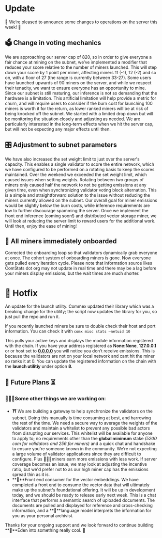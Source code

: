 # Update

**📢** We’re pleased to announce some changes to operations on the server this week! **📢**

## 🗳 Change in voting mechanics

We are approaching our server cap of 820, so in order to give everyone a fair chance at mining on the subnet, we’ve implemented a modifier that reduces your score relative to the number of miners launched. This will step down your score by 1 point per miner, affecting miners 11 (-1), 12 (-2) and so on, with a floor of 27 (the range is currently between 33-27). Some users have launched upwards of 90 miners on the server, and while we respect their tenacity, we want to ensure everyone has an opportunity to mine. Since our subnet is still maturing, our inference is not so demanding that the hardware is a limitation. This artificial limitation will help provide a metric for churn, and will require users to consider if the burn cost for launching 100 miners is worth it for the return, as lower ranked miners will be at risk of being knocked off the subnet. We started with a limited drop down but will be monitoring the situation closely and adjusting as needed. We are particularly interested in the long-term effects when we hit the server cap, but will not be expecting any major effects until then.

## **🎛 A**djustment to subnet parameters

We have also increased the set weight limit to just over the server's capacity. This enables a single validator to score the entire network, which we have configured to be performed on a rotating basis to keep the scores maintained. Over the weekend we exceeded the set weight limit, which caused issues when setting weights. Rotating between two groups of miners only caused half the network to not be getting emissions at any given time, even when synchronizing validator voting block alternation. This is a simple and straightforward solution to the issue without reducing the miners currently allowed on the subnet. Our overall goal for miner emissions would be slightly below the burn costs, while inference requirements are low to further discourage spamming the server. Once we implement the front end inference (coming soon!) and distributed vector storage miner, we will look at reducing the server limit to reward users for the additional work. Until then, enjoy the ease of mining!

## 🎢 All miners immediately onboarded

Corrected the onboarding loop so that validators dynamically grab everyone at once. The cohort system of onboarding miners is gone. Now everyone gets pulled every iteration cycle. Please note that information source likes ComStats dot org may not update in real time and there may be a lag before your miners display emissions, but the wait times are much shorter. 

# 🔧 Hotfix

An update for the launch utility. Commex updated their library which was a breaking change for the utility; the script now updates the library for you, so just pull the repo and run it.

If you recently launched miners be sure to double check their host and port information. You can check it with 
`comx misc stats —netuid 10`

This pulls your active keys and displays the module information registered with the chain. If you have your address registered as **None:None**, **127.0.0.1** or or host set to **[0.0.0.0](https://0.0.0.0)** you will notice you don’t receive emissions. This is because the validators are not on your local network and cant hit the miner so ranks it at 0. You can update the registered information on the chain with the **launch utilitiy** under option **8.**

## **📆 F**uture Plans **⏳**

### **👷🏽‍♂️S**ome other things we are working on:

- **⛩** We are building a gateway to help synchronize the validators on the subnet. Doing this manually is time consuming at best, and harrowing the rest of the time. We need a secure way to average the weights of the validators and maintain a whitelist to prevent any possible bad actors from disrupting our services. This whitelist will be available for anyone to apply to; no requirements other than the **global minimum** stake *(5200 com for validators and 256 for miners)* and a quick chat and handshake to ensure you're someone known in the community. We’re not expecting a large volume of validator applications since they are difficult to configure. Plus **👷🏽‍♀️**miners earn more emissions with less work. If server coverage becomes an issue, we may look at adjusting the incentive ratio, but we'd prefer not to as our high miner cap has the emissions spread thin as it is.
- **📄**Front end consumer for the vector embeddings. We have completed a front end to consume the vector data that will ultimately make up the subnet's foundational offering. It will be up in development today, and we should be ready to release early next week. This is a chat interface that performs a semantic search of uploaded documents. The documents are pulled and displayed for reference and cross-checking information, and a **🤖**language model interprets the information for you as your personal archivist.

Thanks for your ongoing support and we look forward to continue building **🌱**Eden into something really cool. **🦾**